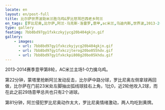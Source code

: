 ```yaml
---
locate: en
layout: en/post-full
title: 比尔萨世界波助米兰胜乌鸡&罗比怒骂巴西老乡阿兰
en_tags: [罗比尼奥,比尔萨,阿兰·马克斯·洛雷罗,意甲,ac米兰,乌迪内斯,世界波,2013-2014]
type: gallery
featimg: 7bb8bd97gy1fxkczkyjycg20b404gkjn.gif
gallery:
    - images:
      - url: 7bb8bd97gy1fxkczkyjycg20b404gkjn.gif
      - url: 7bb8bd97gy1fxkczjterog20bo055hdv.gif
      - url: 7bb8bd97gy1fxkckpi808g20bo05khdu.gif
---
```


2013-2014赛季意甲第8轮，AC米兰主场1-0力擒乌鸡。

第22分钟，蒙塔里抢断阿兰发动反击，比尔萨中路分球，罗比尼奥左侧拿球再回做，比尔萨在门前23米处左脚抽出弧线球挂右上角，1比0，近2轮他攻入2球，而在此之前29场意甲总共也只有2个进球。

第81分钟，阿兰侵犯罗比尼奥动作太大，罗比尼奥情绪激动，两人均吃到黄牌。